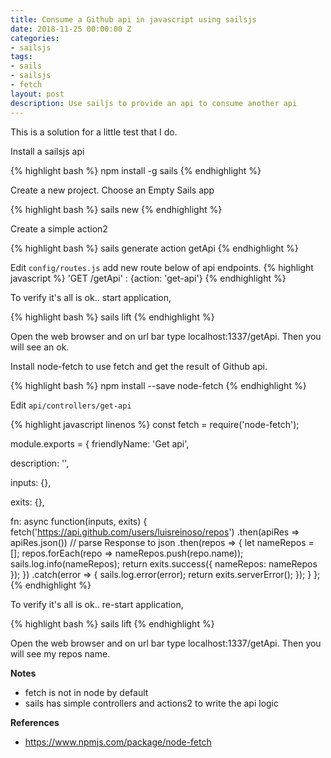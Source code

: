```yaml
---
title: Consume a Github api in javascript using sailsjs
date: 2018-11-25 00:00:00 Z
categories:
- sailsjs
tags:
- sails
- sailsjs
- fetch
layout: post
description: Use sailjs to provide an api to consume another api
---
```


This is a solution for a little test that I do.

Install a sailsjs api

{% highlight bash %}
npm install -g sails
{% endhighlight %}

Create a new project. Choose an Empty Sails app

{% highlight bash %}
sails new 
{% endhighlight %}

Create a simple action2

{% highlight bash %}
sails generate action getApi
{% endhighlight %}

Edit `config/routes.js` add new route below of api endpoints.
{% highlight javascript %}
'GET /getApi' : {action: 'get-api'}
{% endhighlight %}

To verify it's all is ok.. start application, 

{% highlight bash %}
sails lift
{% endhighlight %}

Open the web browser and on url bar type localhost:1337/getApi. Then you will see an ok.

Install node-fetch to use fetch and get the result of Github api.

{% highlight bash %}
npm install --save node-fetch
{% endhighlight %}

Edit `api/controllers/get-api`

{% highlight javascript linenos %}
const fetch = require('node-fetch');

module.exports = {
  friendlyName: 'Get api',

  description: '',

  inputs: {},

  exits: {},

  fn: async function(inputs, exits) {
    fetch('https://api.github.com/users/luisreinoso/repos')
      .then(apiRes => apiRes.json()) // parse Response to json
      .then(repos => {
        let nameRepos = [];
        repos.forEach(repo => nameRepos.push(repo.name));
        sails.log.info(nameRepos);
        return exits.success({ nameRepos: nameRepos });
      })
      .catch(error => {
        sails.log.error(error);
        return exits.serverError();
      });
  }
};
{% endhighlight %}

To verify it's all is ok.. re-start application, 

{% highlight bash %}
sails lift
{% endhighlight %}

Open the web browser and on url bar type localhost:1337/getApi. Then you will see my repos name.

**Notes**
* fetch is not in node by default
* sails has simple controllers and actions2 to write the api logic

**References**
* https://www.npmjs.com/package/node-fetch